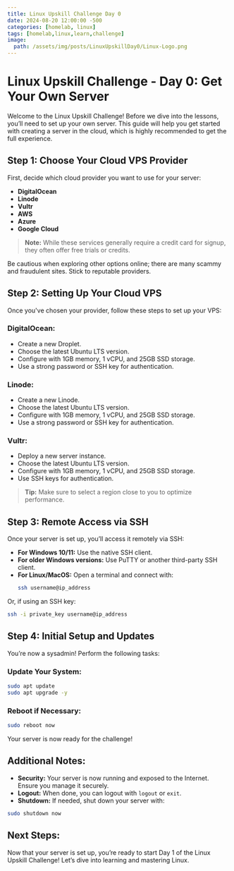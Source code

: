 ```yaml
---
title: Linux Upskill Challenge Day 0
date: 2024-08-20 12:00:00 -500
categories: [homelab, linux]
tags: [homelab,linux,learn,challenge]
image:
  path: /assets/img/posts/LinuxUpskillDay0/Linux-Logo.png
---
```


# Linux Upskill Challenge - Day 0: Get Your Own Server

Welcome to the Linux Upskill Challenge! Before we dive into the lessons, you’ll need to set up your own server. This guide will help you get started with creating a server in the cloud, which is highly recommended to get the full experience.

## **Step 1: Choose Your Cloud VPS Provider**

First, decide which cloud provider you want to use for your server:

- **DigitalOcean**
- **Linode**
- **Vultr**
- **AWS**
- **Azure**
- **Google Cloud**

> **Note:** While these services generally require a credit card for signup, they often offer free trials or credits.

Be cautious when exploring other options online; there are many scammy and fraudulent sites. Stick to reputable providers.

## **Step 2: Setting Up Your Cloud VPS**

Once you've chosen your provider, follow these steps to set up your VPS:

### **DigitalOcean:**
- Create a new Droplet.
- Choose the latest Ubuntu LTS version.
- Configure with 1GB memory, 1 vCPU, and 25GB SSD storage.
- Use a strong password or SSH key for authentication.

### **Linode:**
- Create a new Linode.
- Choose the latest Ubuntu LTS version.
- Configure with 1GB memory, 1 vCPU, and 25GB SSD storage.
- Use a strong password or SSH key for authentication.

### **Vultr:**
- Deploy a new server instance.
- Choose the latest Ubuntu LTS version.
- Configure with 1GB memory, 1 vCPU, and 25GB SSD storage.
- Use SSH keys for authentication.

> **Tip:** Make sure to select a region close to you to optimize performance.

## **Step 3: Remote Access via SSH**

Once your server is set up, you’ll access it remotely via SSH:

- **For Windows 10/11:** Use the native SSH client.
- **For older Windows versions:** Use PuTTY or another third-party SSH client.
- **For Linux/MacOS:** Open a terminal and connect with:
  ```bash
  ssh username@ip_address
  ```


Or, if using an SSH key:

```bash
ssh -i private_key username@ip_address
```
## Step 4: Initial Setup and Updates

You’re now a sysadmin! Perform the following tasks:

### Update Your System:

```bash
sudo apt update
sudo apt upgrade -y
```
### Reboot if Necessary:

```bash
sudo reboot now
```
Your server is now ready for the challenge!

## Additional Notes:

- **Security:** Your server is now running and exposed to the Internet. Ensure you manage it securely.
- **Logout:** When done, you can logout with `logout` or `exit`.
- **Shutdown:** If needed, shut down your server with:

```bash
sudo shutdown now
```
## Next Steps:

Now that your server is set up, you’re ready to start Day 1 of the Linux Upskill Challenge! Let’s dive into learning and mastering Linux.
